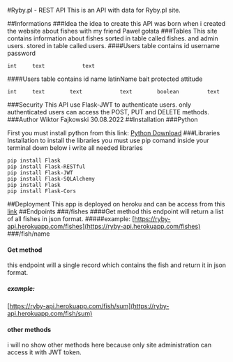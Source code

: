 #Ryby.pl - REST API
This is an API with data for Ryby.pl site.

##Informations
###Idea
the idea to create this API was born when i created the website about fishes with my friend Paweł gołata
###Tables
This site contains information about fishes sorted in table called fishes.
and admin users. stored in table called users.
####Users table contains
    id      username        password

    int     text            text
####Users table contains
    id      name        latinName       bait        protected       attitude

    int     text        text            text        boolean         text
###Security
This API use Flask-JWT to authenticate users. only authenticated users can
access the POST, PUT and DELETE methods.
###Author
Wiktor Fajkowski 30.08.2022
##Installation
###Python

First you must install python from this link: 
[Python Download](https://www.python.org/downloads/)
###Libraries Installation
to install the libraries you must use pip comand inside your terminal
down below i write all needed libraries
```
pip install Flask
pip install Flask-RESTful
pip install Flask-JWT
pip install Flask-SQLAlchemy
pip install Flask
pip install Flask-Cors
```
##Deployment
This app is deployed on heroku and can be access from this [link](https://ryby-api.herokuapp.com)
##Endpoints
###/fishes
####Get method
this endpoint will return a list of all fishes in json format.
#####example:
[https://ryby-api.herokuapp.com/fishes](https://ryby-api.herokuapp.com/fishes)
###/fish/name
#### Get method
this endpoint will a single record which contains the fish and return it in json format.
##### example:
[https://ryby-api.herokuapp.com/fish/sum](https://ryby-api.herokuapp.com/fish/sum)
#### other methods
i will no show other methods here because only site administration can access it with JWT token.